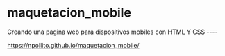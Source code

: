# maquetacion_mobile
Creando una pagina web para dispositivos mobiles
con HTML Y CSS ----

https://npollito.github.io/maquetacion_mobile/
